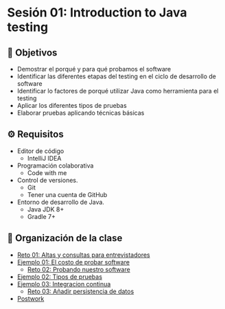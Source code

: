 # Sesión 01: Introduction to Java testing
## :dart: Objetivos

- Demostrar el porqué y para qué probamos el software
- Identificar las diferentes etapas del testing en el ciclo de desarrollo de software
- Identificar lo factores de porqué utilizar Java como herramienta para el testing
- Aplicar los diferentes tipos de pruebas
- Elaborar pruebas aplicando técnicas básicas



## ⚙ Requisitos

- Editor de código
  - IntelliJ IDEA
- Programación colaborativa
  - Code with me
- Control de versiones.
  - Git
  - Tener una cuenta de GitHub
- Entorno de desarrollo de Java. 
  - Java JDK 8+ 
  - Gradle 7+



## 📂 Organización de la clase

- [Reto 01: Altas y consultas para entrevistadores](./Reto-01)
- [Ejemplo 01:  El costo de probar software](./Ejemplo-01)
    - [Reto 02: Probando nuestro software](./Reto-02)
- [Ejemplo 02: Tipos de pruebas](./Ejemplo-02)
- [Ejemplo 03: Integracion continua](./Ejemplo-03)
    - [Reto 03: Añadir persistencia de datos](./Reto-03)
- [Postwork](./Postwork)




